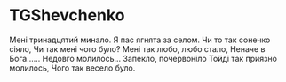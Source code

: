 # TGShevchenko

Мені тринадцятий минало.
Я пас ягнята за селом.
Чи то так сонечко сіяло,
Чи так мені чого було?
Мені так любо, любо стало,
Неначе в Бога......
Недовго молилось...
Запекло, почервоніло
Тойді так приязно молилось,
Чого так весело було.
